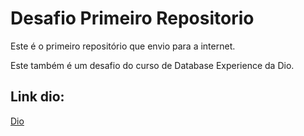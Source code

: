 # Desafio Primeiro Repositorio

Este é o primeiro repositório que envio para a internet.

Este também é um desafio do curso de Database Experience da Dio.

## Link dio:
[Dio](https://web.dio.me/home)
